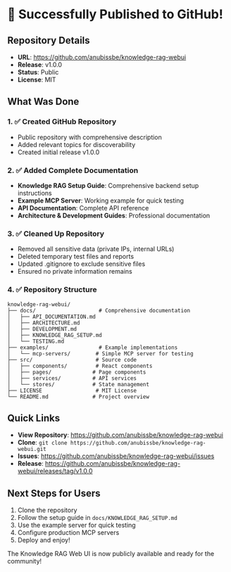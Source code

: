 # 🎉 Successfully Published to GitHub!

## Repository Details

- **URL**: https://github.com/anubissbe/knowledge-rag-webui
- **Release**: v1.0.0
- **Status**: Public
- **License**: MIT

## What Was Done

### 1. ✅ Created GitHub Repository
- Public repository with comprehensive description
- Added relevant topics for discoverability
- Created initial release v1.0.0

### 2. ✅ Added Complete Documentation
- **Knowledge RAG Setup Guide**: Comprehensive backend setup instructions
- **Example MCP Server**: Working example for quick testing
- **API Documentation**: Complete API reference
- **Architecture & Development Guides**: Professional documentation

### 3. ✅ Cleaned Up Repository
- Removed all sensitive data (private IPs, internal URLs)
- Deleted temporary test files and reports
- Updated .gitignore to exclude sensitive files
- Ensured no private information remains

### 4. ✅ Repository Structure
```
knowledge-rag-webui/
├── docs/                    # Comprehensive documentation
│   ├── API_DOCUMENTATION.md
│   ├── ARCHITECTURE.md
│   ├── DEVELOPMENT.md
│   ├── KNOWLEDGE_RAG_SETUP.md
│   └── TESTING.md
├── examples/                # Example implementations
│   └── mcp-servers/        # Simple MCP server for testing
├── src/                    # Source code
│   ├── components/         # React components
│   ├── pages/             # Page components
│   ├── services/          # API services
│   └── stores/            # State management
├── LICENSE                 # MIT License
└── README.md              # Project overview
```

## Quick Links

- **View Repository**: https://github.com/anubissbe/knowledge-rag-webui
- **Clone**: `git clone https://github.com/anubissbe/knowledge-rag-webui.git`
- **Issues**: https://github.com/anubissbe/knowledge-rag-webui/issues
- **Release**: https://github.com/anubissbe/knowledge-rag-webui/releases/tag/v1.0.0

## Next Steps for Users

1. Clone the repository
2. Follow the setup guide in `docs/KNOWLEDGE_RAG_SETUP.md`
3. Use the example server for quick testing
4. Configure production MCP servers
5. Deploy and enjoy!

The Knowledge RAG Web UI is now publicly available and ready for the community!